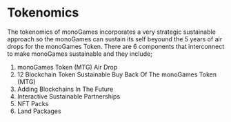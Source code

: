 <h1>Tokenomics</h1>
<p>
The tokenomics of monoGames incorporates a very strategic sustainable approach so the monoGames can sustain its self beyound the 5 years of air drops for the monoGames Token. There are 6 components that interconnect to make monoGames sustainable and they include;
  
  <ol>
    <li>monoGames Token (MTG) Air Drop</li>
    <li>12 Blockchain Token Sustainable Buy Back Of The monoGames Token (MTG)</li>
    <li>Adding Blockchains In The Future</li>
    <li>Interactive Sustainable Partnerships</li>
    <li>NFT Packs</li>
    <li>Land Packages</li>
   </ol>

</p>
